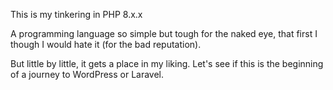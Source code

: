 This is my tinkering in PHP 8.x.x

A programming language so simple but tough for the naked eye, that first I though I would hate it (for the bad reputation).

But little by little, it gets a place in my liking. Let's see if this is the beginning of a journey to WordPress or Laravel.
